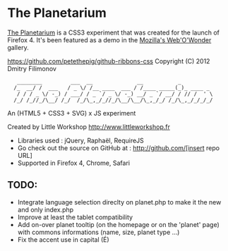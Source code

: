 The Planetarium
===============

[The Planetarium][demo_url] is a CSS3 experiment that was created for the launch of Firefox 4. It's been featured as a demo in the [Mozilla's Web'O'Wonder][wow_url] gallery.

[wow_url]: http://demos.mozilla.org
[demo_url]: http://mozillademos.org/demos/planetarium/demo.html

https://github.com/petethepig/github-ribbons-css Copyright (C) 2012 Dmitry Filimonov

       ________         ___  __              __           _
      /_  __/ /  ___   / _ \/ /__ ____  ___ / /____ _____(_)_ ____ _
       / / / _ \/ -_) / ___/ / _ `/ _ \/ -_) __/ _ `/ __/ / // /  ' \
      /_/ /_//_/\__/ /_/  /_/\_,_/_//_/\__/\__/\_,_/_/ /_/\_,_/_/_/_/

An (HTML5 + CSS3 + SVG) x JS experiment

Created by Little Workshop http://www.littleworkshop.fr

* Libraries used : jQuery, Raphaël, RequireJS
* Go check out the source on GitHub at : http://github.com/[insert repo URL]
* Supported in Firefox 4, Chrome, Safari

## TODO:
* Integrate language selection direclty on planet.php to make it the new and only index.php
* Improve at least the tablet compatibility
* Add on-over planet tooltip (on the homepage or on the 'planet' page) with commons informations (name, size, planet type …)
* Fix the accent use in capital (É)
